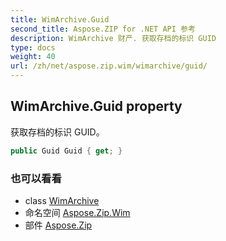 ```yaml
---
title: WimArchive.Guid
second_title: Aspose.ZIP for .NET API 参考
description: WimArchive 财产. 获取存档的标识 GUID
type: docs
weight: 40
url: /zh/net/aspose.zip.wim/wimarchive/guid/
---
```

## WimArchive.Guid property

获取存档的标识 GUID。

```csharp
public Guid Guid { get; }
```

### 也可以看看

* class [WimArchive](../)
* 命名空间 [Aspose.Zip.Wim](../../wimarchive/)
* 部件 [Aspose.Zip](../../../)


